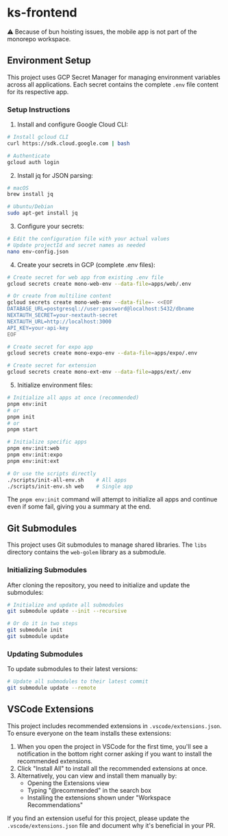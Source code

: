 # ks-frontend

:warning: Because of bun hoisting issues, the mobile app is not part of the monorepo workspace.

## Environment Setup

This project uses GCP Secret Manager for managing environment variables across all applications. Each secret contains the complete `.env` file content for its respective app.

### Setup Instructions

1. Install and configure Google Cloud CLI:
```sh
# Install gcloud CLI
curl https://sdk.cloud.google.com | bash

# Authenticate
gcloud auth login
```

2. Install jq for JSON parsing:
```sh
# macOS
brew install jq

# Ubuntu/Debian
sudo apt-get install jq
```

3. Configure your secrets:
```sh
# Edit the configuration file with your actual values
# Update projectId and secret names as needed
nano env-config.json
```

4. Create your secrets in GCP (complete .env files):
```sh
# Create secret for web app from existing .env file
gcloud secrets create mono-web-env --data-file=apps/web/.env

# Or create from multiline content
gcloud secrets create mono-web-env --data-file=- <<EOF
DATABASE_URL=postgresql://user:password@localhost:5432/dbname
NEXTAUTH_SECRET=your-nextauth-secret
NEXTAUTH_URL=http://localhost:3000
API_KEY=your-api-key
EOF

# Create secret for expo app
gcloud secrets create mono-expo-env --data-file=apps/expo/.env

# Create secret for extension
gcloud secrets create mono-ext-env --data-file=apps/ext/.env
```

5. Initialize environment files:
```sh
# Initialize all apps at once (recommended)
pnpm env:init
# or
pnpm init
# or  
pnpm start

# Initialize specific apps
pnpm env:init:web
pnpm env:init:expo
pnpm env:init:ext

# Or use the scripts directly
./scripts/init-all-env.sh    # All apps
./scripts/init-env.sh web    # Single app
```

The `pnpm env:init` command will attempt to initialize all apps and continue even if some fail, giving you a summary at the end.

## Git Submodules

This project uses Git submodules to manage shared libraries. The `libs` directory contains the `web-golem` library as a submodule.

### Initializing Submodules

After cloning the repository, you need to initialize and update the submodules:

```sh
# Initialize and update all submodules
git submodule update --init --recursive

# Or do it in two steps
git submodule init
git submodule update
```

### Updating Submodules

To update submodules to their latest versions:

```sh
# Update all submodules to their latest commit
git submodule update --remote
```

## VSCode Extensions

This project includes recommended extensions in `.vscode/extensions.json`. To ensure everyone on the team installs these extensions:

1. When you open the project in VSCode for the first time, you'll see a notification in the bottom right corner asking if you want to install the recommended extensions.
2. Click "Install All" to install all the recommended extensions at once.
3. Alternatively, you can view and install them manually by:
   - Opening the Extensions view
   - Typing "@recommended" in the search box
   - Installing the extensions shown under "Workspace Recommendations"

If you find an extension useful for this project, please update the `.vscode/extensions.json` file and document why it's beneficial in your PR.
